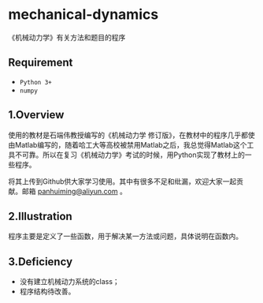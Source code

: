 # mechanical-dynamics

《机械动力学》有关方法和题目的程序

## Requirement
- `Python 3+`
- `numpy`

## 1.Overview
使用的教材是石端伟教授编写的《机械动力学 修订版》，在教材中的程序几乎都使由Matlab编写的，随着哈工大等高校被禁用Matlab之后，我总觉得Matlab这个工具不可靠。所以在复习《机械动力学》考试的时候，用Python实现了教材上的一些程序。

将其上传到Github供大家学习使用。其中有很多不足和纰漏，欢迎大家一起贡献。邮箱 panhuiming@aliyun.com 。

## 2.Illustration
程序主要是定义了一些函数，用于解决某一方法或问题，具体说明在函数内。

## 3.Deficiency
- 没有建立机械动力系统的class；
- 程序结构待改善。
